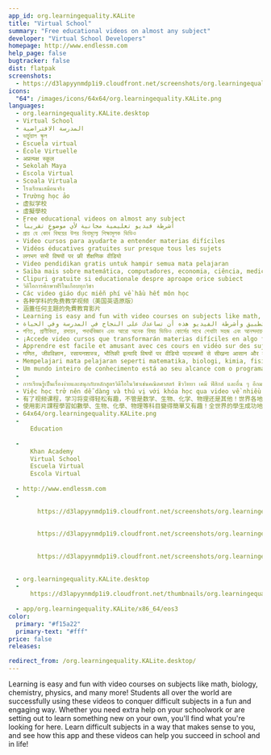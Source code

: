 ```yaml
---
app_id: org.learningequality.KALite
title: "Virtual School"
summary: "Free educational videos on almost any subject"
developer: "Virtual School Developers"
homepage: http://www.endlessm.com
help_page: false
bugtracker: false
dist: flatpak
screenshots:
  - https://d3lapyynmdp1i9.cloudfront.net/screenshots/org.learningequality.KALite/C/org.learningequality.kalite-screenshot1.jpg
icons:
  "64": /images/icons/64x64/org.learningequality.KALite.png
languages:
  - org.learningequality.KALite.desktop
  - Virtual School
  - المدرسة الافتراضية
  - ভার্চুয়াল স্কুল
  - Escuela virtual
  - École Virtuelle
  - अप्रत्यक्ष स्कूल
  - Sekolah Maya
  - Escola Virtual
  - Scoala Virtuala
  - โรงเรียนเสมือนจริง
  - Trường học ảo
  - 虚拟学校
  - 虛擬學校
  - Free educational videos on almost any subject
  - أشرطة فيديو تعليمية مجانية لأي موضوعٍ تقريباً
  - প্রায় যে কোন বিষয়ের উপর বিনামূল্যে শিক্ষামূলক ভিডিও
  - Video cursos para ayudarte a entender materias difíciles
  - Vidéos éducatives gratuites sur presque tous les sujets
  - लगभग सभी विषयों पर फ्री शैक्षणिक वीडियो
  - Video pendidikan gratis untuk hampir semua mata pelajaran
  - Saiba mais sobre matemática, computadores, economia, ciência, medicina, finanças, história e muito mais, gratuitamente.
  - Clipuri gratuite si educationale despre aproape orice subiect
  - วิดีโอการศึกษาฟรีในเกือบทุกวิชา
  - Các video giáo dục miễn phí về hầu hết môn học
  - 各种学科的免费教学视频（美国英语原版）
  - 涵蓋任何主題的免費教育影片
  - Learning is easy and fun with video courses on subjects like math, biology, chemistry, physics, and many more! Students all over the world are successfully using these videos to conquer difficult subjects in a fun and engaging way. Whether you need extra help on your schoolwork or are setting out to learn something new on your own, you'll find what you're looking for here. Learn difficult subjects in a way that makes sense to you, and see how this app and these videos can help you succeed in school and in life!
  - التعلم سهل وممتع مع دروس الفيديو في مواد مثل الرياضيات والأحياء والكيمياء والفيزياء وغيرها الكثير! يستخدم الطلاب في جميع أنحاء العالم أشرطة الفيديو هذه بنجاح للتغلب على المواد الصعبة بطريقةٍ ممتعةٍ وجذابة. سواءً كنت تحتاج إلى مساعدة إضافية في واجباتك المدرسية أو تخطط لتعلم شيءٍ جديدٍ بمفردك فستجد ما تبحث عنه هنا. تعلم الموضوعات الصعبة بطريقة مفهومة لك وشاهد كيف يمكن لهذا التطبيق وأشرطة الفيديو هذه أن تساعدك على النجاح في المدرسة وفي الحياة!
  - গণিত, প্রাণীবিদ্যা, রসায়ন, পদার্থবিজ্ঞান এবং আরো অনেক বিষয় ভিডিও কোর্সের সাথে শেখাটা সহজ এবং আনন্দদায়ক! বিশ্ব জুড়ে ছাত্ররা এসব ভিডিও ব্যবহারের মাধ্যমে সফলতার সাথে কঠিন বিষয়গুলো আনন্দে ও চিত্তাকর্ষকভাবে জয় করে যাচ্ছে। আপনার স্কুলের কাজে অতিরিক্ত সাহায্য দরকার পড়লে কিংবা নিজেই নতুন কিছু শেখার অন্বেষণে আপনার যা প্রয়োজন পড়বে সব আপনি এখানে পাবেন। এমনভাবে কঠিন বিষয়গুলো শিখুন যেন আপনি বুঝতে পারেন, এবং এই এ্যাপ ও এর ভিডিওগুলো কীভাবে আপনার স্কুলে ও জীবনের অন্যান্য ধাপে আপনাকে শীর্ষে পৌছে দেয় তা পরখ করুন!
  - ¡Accede video cursos que transformarán materias difíciles en algo fácil de aprender y bastante divertido! Aprende acerca de materias como las matemáticas, la biología, la química, la física, y muchas más. Miles de profesores por todo el mundo están utilizando con éxito estos videos para ayudar a sus estudiantes a aprender mejor, ¡y ahora tienes acceso a estos videos excelentes y gratuitos! Aprende todo de una manera que finalmente hace sentido para ti, y experimenta cómo esta aplicación y estos videos pueden ayudarte a ti y a tu familia tener éxito en la escuela y en la vida!
  - Apprendre est facile et amusant avec ces cours en vidéo sur des sujets tels que les maths, la biologie, la chimie, la physique, et bien plus encore ! Des étudiants du monde entier utilisent ces vidéos avec succès pour affronter des sujets difficiles d’une façon plaisante et amusante. Que vous ayez besoin d’aide supplémentaire pour vos devoirs ou que vous envisagiez d’apprendre de nouvelles choses en autonomie, vous trouverez ce que vous cherchez ici. Apprenez des sujets difficiles d’une façon qui fait sens pour vous, et constatez combien cette application et ses vidéos peuvent vous aider à réussir à l’école et dans la vie !
  - गणित, जीवविज्ञान, रसायनशास्त्र, भौतिकी इत्यादि विषयों पर वीडियो पाठ्यक्रमों से सीखना आसान और मजेदार होता है! दुनिया भर के छात्र कठिन विषयों का मजेदार और दिलचस्प तरीके से अध्ययन करने के लिए इन वीडियोज का सफलतापूर्वक इस्तेमाल कर रहे हैं। चाहे आपको अपने स्कूलवर्क में अतिरिक्त मदद की जरूरत हो, या आप खुद से कुछ नया सीखना चाहते हों, आपको यहां सभी चीजें मिलेंगी जिन्हें आप ढ़ूंढ रहे हैं। कठिन विषयों को इस तरह सीखें कि यह आपके लिए अर्थपूर्ण बन जाए, और देखें कि कैसे यह ऐप और ये वीडियोज आपको स्कूल और अपने जीवन में सफलता पाने में कैसे मदद करते हैं!
  - Mempelajari mata pelajaran seperti matematika, biologi, kimia, fisika dan masih banyak lagi akan terasa mudah dan menyenangkan dengan kursus video! Pelajar dari segala penjuru dunia berhasil menggunakan video ini untuk menaklukkan mata pelajaran sulit dengan cara yang menyenangkan dan menarik. Entah Anda memerlukan bantuan tambahan dalam pekerjaan sekolah atau mempersiapkan untuk belajar sesuatu yang baru sendiri, Anda akan menemukan yang dicari di sini. Pelajari mata pelajaran sulit dengan cara yang masuk akal bagi Anda, dan lihat bagaimana aplikasi dan video ini dapat membantu Anda berhasil di sekolah dan di kehidupan!
  - Um mundo inteiro de conhecimento está ao seu alcance com o programa Khan Academy. Um dos maiores recursos educacionais no mundo, Khan Academy, oferece vídeo aulas online em uma grande variedade de áreas de conteúdo, incluindo matemática, biologia, química e física. Estes emocionantes vídeos lhe darão acesso a conteúdos fascinantes, e te ajudará a aprender mais do que a educação da sua sala de aula. Os vídeos são gratuitos, de fácil acesso, e proporcionarão oportunidades de aprendizagem que com certeza vão expandir sua mente.
  - 
  - การเรียนรู้เป็นเรื่องง่ายและสนุกกับหลักสูตรวิดีโอในวิชาเช่นคณิตศาสตร์ ชีววิทยา เคมี ฟิสิกส์ และอื่น ๆ อีกมากมาย! นักเรียนทุกคนทั่วโลกกำลังประสบความสำเร็จในการใช้วิดีโอเหล่านี้เพื่อที่จะเอาชนะวิชาที่ยากในแบบสนุกสนานและการมีส่วนร่วม ไม่ว่าคุณจะต้องการความช่วยเหลือพิเศษในการเรียนของคุณหรือการออกไปเรียนรู้สิ่งใหม่ ๆ ด้วยตัวคุณเองคุณจะพบสิ่งที่คุณกำลังมองหาที่นี่ เรียนรู้วิชาที่ยากในทางที่ทำให้รู้สึกถึงคุณ และดูว่า แอพนี้และวิดีโอเหล่านี้จะช่วยให้คุณประสบความสำเร็จในโรงเรียนและในชีวิต!
  - Việc học trở nên dễ dàng và thú vị với khóa học qua video về nhiều môn học như toán, sinh học, hóa học, vật lý và nhiều hơn nữa! Học sinh ở khắp nơi trên thế giới đang sử dụng hiệu quả các video này để chinh phục các môn học khó nuốt một cách vui nhộn và gần gũi. Dù bạn chỉ cần thêm trợ giúp trong việc làm bài tập hoặc quyết tâm tự mình khám phá ra kiến thức mới để học hỏi thì bạn vẫn sẽ tìm thấy điều mình cần với ứng dụng này. Tìm hiểu về những môn học khó theo cách dễ hiểu với bạn và tìm hiểu cách làm thế nào ứng dụng và các video này có thể giúp bạn thành công trong trường và ngoài cuộc sống!
  - 有了视频课程，学习将变得轻松有趣，不管是数学、生物、化学、物理还是其他！世界各地的学生都利用这些视频成功克服学习中的困难，寓教于乐。不管您是需要学校课程的额外辅导还是想学习新东西，这里都可以满足您。一起有意义地学习您的弱科，看看这个app和视频能带给你学业和生活上多大的成就吧！
  - 使用影片課程學習如數學、生物、化學、物理等科目變得簡單又有趣！全世界的學生成功地使用這些影片，以有趣且引人入勝的方式征服困難的主題。不論你的學業需要額外的幫助，或是你正在開始自己學習新東西，你會在這裡找到你想要找尋的東西。以對你有意義的方式學習困難的科目，看看這個應用程式和這些影片如何在學校和在你的生活中幫助你取得成功！
  - 64x64/org.learningequality.KALite.png
  - 
      Education
    
  - 
      Khan Academy
      Virtual School
      Escuela Virtual
      Escola Virtual
    
  - http://www.endlessm.com
  - 
      
        https://d3lapyynmdp1i9.cloudfront.net/screenshots/org.learningequality.KALite/C/org.learningequality.kalite-screenshot1.jpg
      
      
        https://d3lapyynmdp1i9.cloudfront.net/screenshots/org.learningequality.KALite/C/org.learningequality.kalite-screenshot2.jpg
      
      
        https://d3lapyynmdp1i9.cloudfront.net/screenshots/org.learningequality.KALite/C/org.learningequality.kalite-screenshot3.jpg
      
    
  - org.learningequality.KALite.desktop
  - 
      https://d3lapyynmdp1i9.cloudfront.net/thumbnails/org.learningequality.KALite/org.learningequality.kalite-thumb.jpg
    
  - app/org.learningequality.KALite/x86_64/eos3
color:
  primary: "#f15a22"
  primary-text: "#fff"
price: false
releases:

redirect_from: /org.learningequality.KALite.desktop/
---
```


<p>Learning is easy and fun with video courses on subjects like math, biology, chemistry, physics, and many more! Students all over the world are successfully using these videos to conquer difficult subjects in a fun and engaging way. Whether you need extra help on your schoolwork or are setting out to learn something new on your own, you'll find what you're looking for here. Learn difficult subjects in a way that makes sense to you, and see how this app and these videos can help you succeed in school and in life!</p>